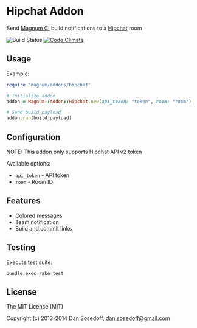 # Hipchat Addon

Send [Magnum CI](http://magnum-ci.com) build notifications to a [Hipchat](http://hipchat.com) room

![Build Status](https://magnum-ci.com/status/eec71210ee9e5dac3ba8aa4a9205f66e.png) 
[![Code Climate](https://codeclimate.com/github/magnumci/addon-hipchat.png)](https://codeclimate.com/github/magnumci/addon-hipchat)

## Usage

Example:

```ruby
require "magnum/addons/hipchat"

# Initialize addon
addon = Magnum::Addon::Hipchat.new(api_token: "token", room: "room")

# Send build payload
addon.run(build_payload)
```

## Configuration

NOTE: This addon only supports Hipchat API v2 token

Available options:

- `api_token` - API token
- `room`      - Room ID

## Features

- Colored messages
- Team notification
- Build and commit links

## Testing

Execute test suite:

```
bundle exec rake test
```

## License

The MIT License (MIT)

Copyright (c) 2013-2014 Dan Sosedoff, <dan.sosedoff@gmail.com>